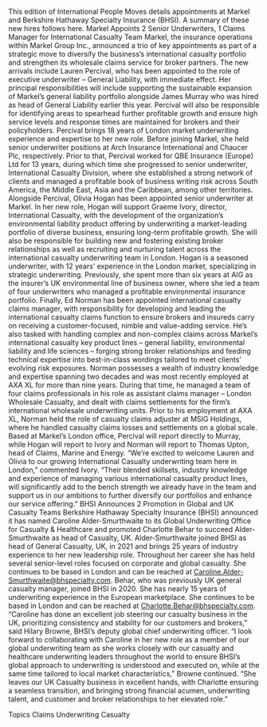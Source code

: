 This edition of International People Moves details appointments at Markel and Berkshire Hathaway Specialty Insurance (BHSI). A summary of these new hires follows here.
Markel Appoints 2 Senior Underwriters, 1 Claims Manager for International Casualty Team
Markel, the insurance operations within Markel Group Inc., announced a trio of key appointments as part of a strategic move to diversify the business’s international casualty portfolio and strengthen its wholesale claims service for broker partners.
The new arrivals include Lauren Percival, who has been appointed to the role of executive underwriter – General Liability, with immediate effect. Her principal responsibilities will include supporting the sustainable expansion of Markel’s general liability portfolio alongside James Murray who was hired as head of General Liability earlier this year.
Percival will also be responsible for identifying areas to spearhead further profitable growth and ensure high service levels and response times are maintained for brokers and their policyholders.
Percival brings 18 years of London market underwriting experience and expertise to her new role. Before joining Markel, she held senior underwriter positions at Arch Insurance International and Chaucer Plc, respectively. Prior to that, Percival worked for QBE Insurance (Europe) Ltd for 13 years, during which time she progressed to senior underwriter, International Casualty Division, where she established a strong network of clients and managed a profitable book of business writing risk across South America, the Middle East, Asia and the Caribbean, among other territories.
Alongside Percival, Olivia Hogan has been appointed senior underwriter at Markel. In her new role, Hogan will support Graeme Ivory, director, International Casualty, with the development of the organization’s environmental liability product offering by underwriting a market-leading portfolio of diverse business, ensuring long-term profitable growth. She will also be responsible for building new and fostering existing broker relationships as well as recruiting and nurturing talent across the international casualty underwriting team in London.
Hogan is a seasoned underwriter, with 12 years’ experience in the London market, specializing in strategic underwriting. Previously, she spent more than six years at AIG as the insurer’s UK environmental line of business owner, where she led a team of four underwriters who managed a profitable environmental insurance portfolio.
Finally, Ed Norman has been appointed international casualty claims manager, with responsibility for developing and leading the international casualty claims function to ensure brokers and insureds carry on receiving a customer-focused, nimble and value-adding service. He’s also tasked with handling complex and non-complex claims across Markel’s international casualty key product lines – general liability, environmental liability and life sciences – forging strong broker relationships and feeding technical expertise into best-in-class wordings tailored to meet clients’ evolving risk exposures.
Norman possesses a wealth of industry knowledge and expertise spanning two decades and was most recently employed at AXA XL for more than nine years. During that time, he managed a team of four claims professionals in his role as assistant claims manager – London Wholesale Casualty, and dealt with claims settlements for the firm’s international wholesale underwriting units. Prior to his employment at AXA XL, Norman held the role of casualty claims adjuster at MSIG Holdings, where he handled casualty claims losses and settlements on a global scale.
Based at Markel’s London office, Percival will report directly to Murray, while Hogan will report to Ivory and Norman will report to Thomas Upton, head of Claims, Marine and Energy.
“We’re excited to welcome Lauren and Olivia to our growing International Casualty underwriting team here in London,” commented Ivory. “Their blended skillsets, industry knowledge and experience of managing various international casualty product lines, will significantly add to the bench strength we already have in the team and support us in our ambitions to further diversify our portfolios and enhance our service offering.”
BHSI Announces 2 Promotion in Global and UK Casualty Teams
Berkshire Hathaway Specialty Insurance (BHSI) announced it has named Caroline Alder-Smurthwaite to its Global Underwriting Office for Casualty & Healthcare and promoted Charlotte Behar to succeed Alder-Smurthwaite as head of Casualty, UK.
Alder-Smurthwaite joined BHSI as head of General Casualty, UK, in 2021 and brings 25 years of industry experience to her new leadership role. Throughout her career she has held several senior-level roles focused on corporate and global casualty. She continues to be based in London and can be reached at Caroline.Alder-Smurthwaite@bhspecialty.com.
Behar, who was previously UK general casualty manager, joined BHSI in 2020. She has nearly 15 years of underwriting experience in the European marketplace. She continues to be based in London and can be reached at Charlotte.Behar@bhspecialty.com.
“Caroline has done an excellent job steering our casualty business in the UK, prioritizing consistency and stability for our customers and brokers,” said Hilary Browne, BHSI’s deputy global chief underwriting officer.
“I look forward to collaborating with Caroline in her new role as a member of our global underwriting team as she works closely with our casualty and healthcare underwriting leaders throughout the world to ensure BHSI’s global approach to underwriting is understood and executed on, while at the same time tailored to local market characteristics,” Browne continued. “She leaves our UK Casualty business in excellent hands, with Charlotte ensuring a seamless transition, and bringing strong financial acumen, underwriting talent, and customer and broker relationships to her elevated role.”

Topics
Claims
Underwriting
Casualty
